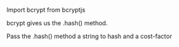 Import bcrypt from bcryptjs

bcrypt gives us the .hash() method. 

Pass the .hash() method a string to hash and a cost-factor